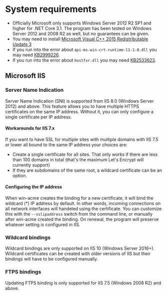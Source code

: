 ﻿---
sidebar: manual
---

# System requirements
- Officially Microsoft only supports Windows Server 2012 R2 SP1 and higher
for .NET Core 3.1. The program has been tested on Windows Server 2012 and 
2008 R2 as well, but no guarantees can be given.
- You may need to install [Microsoft Visual C++ 2015 Redistributable Update 3](https://www.microsoft.com/download/details.aspx?id=52685)
- If you run into the error about `api-ms-win-crt-runtime-l1-1-0.dll` you may need [KB2999226](https://support.microsoft.com/help/2999226/update-for-universal-c-runtime-in-windows).
- If you run into the error about `hostfxr.dll` you may need [KB2533623](https://support.microsoft.com/help/2533623/microsoft-security-advisory-insecure-library-loading-could-allow-remot).

## Microsoft IIS
### Server Name Indication
Server Name Indication (SNI) is supported from IIS 8.0 (Windows Server 2012) and above. 
This feature allows you to have multiple HTTPS certificates on the same IP address. 
Without it, you can only configure a single certificate per IP address. 

#### Workarounds for IIS 7.x
If you want to have SSL for multiple sites with multiple domains with IIS 7.5 or 
lower all bound to the same IP address your choices are:
- Create a single certificate for all sites. That only works if there are less than 
100 domains in total (that's the maximum Let's Encrypt will currently support)
- If they are subdomains of the same root, a wildcard certificate can be an option.

#### Configuring the IP address
When win-acme creates the binding for a new certificate, it will bind the wildcard (*) 
IP address by default. In other words, incoming connections on all network interfaces
will handeled using the certificate. You can customize this with the `--sslipaddress` 
switch from the command line, or manually after win-acme created the binding. On renewal, 
the program will preserve whatever setting is configured in IIS.

### Wildcard bindings
Wildcard bindings are only supported on IIS 10 (Windows Server 2016+). Wildcard 
certificates can be created with older versions of IIS but their bindings will have 
to be configured manually.

### FTPS bindings
Updating FTPS binding is only supported for IIS 7.5 (Windows 2008 R2) and above.
